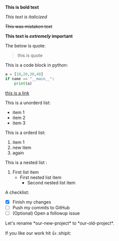 **This is bold text**

*This text is italicized*

~~This was mistaken text~~

**This text is _extremely_ important**


The below is quote:

> this is quote

This is a code block in python:

```python
a = [10,20,30,40]
if name == "__main__":
    print(a)
```

[this is a link](https://example.com)

This is a unorderd list:

- item 1
- item 2
- item 3

This is a orderd list:

1. item 1
2. new item
3. again

This is a nested list :

1. First list item
    - First nested list item
        - Second nested list item

A checklist:

- [x] Finish my changes
- [ ] Push my commits to GitHub
- [ ] \(Optional) Open a followup issue

Let's rename \*our-new-project\* to \*our-old-project\*.

If you like our work hit :+1:
:shipit:





